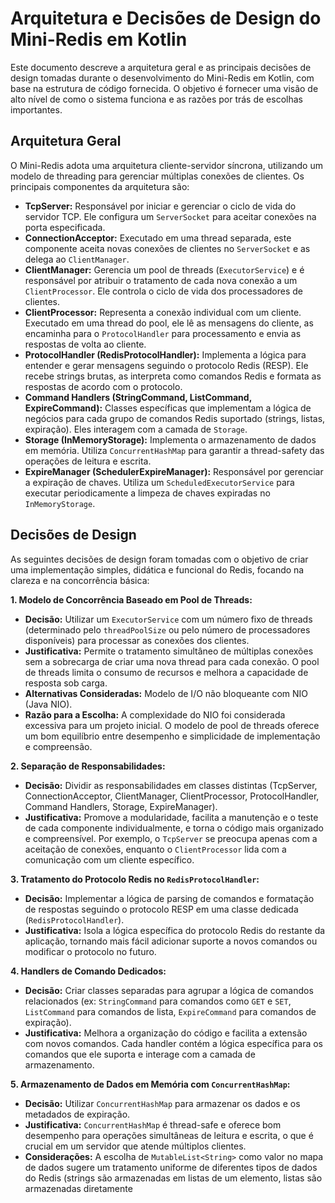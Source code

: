 # Arquitetura e Decisões de Design do Mini-Redis em Kotlin

Este documento descreve a arquitetura geral e as principais decisões de design tomadas durante o desenvolvimento do Mini-Redis em Kotlin, com base na estrutura de código fornecida. O objetivo é fornecer uma visão de alto nível de como o sistema funciona e as razões por trás de escolhas importantes.

## Arquitetura Geral

O Mini-Redis adota uma arquitetura cliente-servidor síncrona, utilizando um modelo de threading para gerenciar múltiplas conexões de clientes. Os principais componentes da arquitetura são:

* **TcpServer:** Responsável por iniciar e gerenciar o ciclo de vida do servidor TCP. Ele configura um `ServerSocket` para aceitar conexões na porta especificada.
* **ConnectionAcceptor:** Executado em uma thread separada, este componente aceita novas conexões de clientes no `ServerSocket` e as delega ao `ClientManager`.
* **ClientManager:** Gerencia um pool de threads (`ExecutorService`) e é responsável por atribuir o tratamento de cada nova conexão a um `ClientProcessor`. Ele controla o ciclo de vida dos processadores de clientes.
* **ClientProcessor:** Representa a conexão individual com um cliente. Executado em uma thread do pool, ele lê as mensagens do cliente, as encaminha para o `ProtocolHandler` para processamento e envia as respostas de volta ao cliente.
* **ProtocolHandler (RedisProtocolHandler):** Implementa a lógica para entender e gerar mensagens seguindo o protocolo Redis (RESP). Ele recebe strings brutas, as interpreta como comandos Redis e formata as respostas de acordo com o protocolo.
* **Command Handlers (StringCommand, ListCommand, ExpireCommand):** Classes específicas que implementam a lógica de negócios para cada grupo de comandos Redis suportado (strings, listas, expiração). Eles interagem com a camada de `Storage`.
* **Storage (InMemoryStorage):** Implementa o armazenamento de dados em memória. Utiliza `ConcurrentHashMap` para garantir a thread-safety das operações de leitura e escrita.
* **ExpireManager (SchedulerExpireManager):** Responsável por gerenciar a expiração de chaves. Utiliza um `ScheduledExecutorService` para executar periodicamente a limpeza de chaves expiradas no `InMemoryStorage`.

## Decisões de Design

As seguintes decisões de design foram tomadas com o objetivo de criar uma implementação simples, didática e funcional do Redis, focando na clareza e na concorrência básica:

**1. Modelo de Concorrência Baseado em Pool de Threads:**

* **Decisão:** Utilizar um `ExecutorService` com um número fixo de threads (determinado pelo `threadPoolSize` ou pelo número de processadores disponíveis) para processar as conexões dos clientes.
* **Justificativa:** Permite o tratamento simultâneo de múltiplas conexões sem a sobrecarga de criar uma nova thread para cada conexão. O pool de threads limita o consumo de recursos e melhora a capacidade de resposta sob carga.
* **Alternativas Consideradas:** Modelo de I/O não bloqueante com NIO (Java NIO).
* **Razão para a Escolha:** A complexidade do NIO foi considerada excessiva para um projeto inicial. O modelo de pool de threads oferece um bom equilíbrio entre desempenho e simplicidade de implementação e compreensão.

**2. Separação de Responsabilidades:**

* **Decisão:** Dividir as responsabilidades em classes distintas (TcpServer, ConnectionAcceptor, ClientManager, ClientProcessor, ProtocolHandler, Command Handlers, Storage, ExpireManager).
* **Justificativa:** Promove a modularidade, facilita a manutenção e o teste de cada componente individualmente, e torna o código mais organizado e compreensível. Por exemplo, o `TcpServer` se preocupa apenas com a aceitação de conexões, enquanto o `ClientProcessor` lida com a comunicação com um cliente específico.

**3. Tratamento do Protocolo Redis no `RedisProtocolHandler`:**

* **Decisão:** Implementar a lógica de parsing de comandos e formatação de respostas seguindo o protocolo RESP em uma classe dedicada (`RedisProtocolHandler`).
* **Justificativa:** Isola a lógica específica do protocolo Redis do restante da aplicação, tornando mais fácil adicionar suporte a novos comandos ou modificar o protocolo no futuro.

**4. Handlers de Comando Dedicados:**

* **Decisão:** Criar classes separadas para agrupar a lógica de comandos relacionados (ex: `StringCommand` para comandos como `GET` e `SET`, `ListCommand` para comandos de lista, `ExpireCommand` para comandos de expiração).
* **Justificativa:** Melhora a organização do código e facilita a extensão com novos comandos. Cada handler contém a lógica específica para os comandos que ele suporta e interage com a camada de armazenamento.

**5. Armazenamento de Dados em Memória com `ConcurrentHashMap`:**

* **Decisão:** Utilizar `ConcurrentHashMap` para armazenar os dados e os metadados de expiração.
* **Justificativa:** `ConcurrentHashMap` é thread-safe e oferece bom desempenho para operações simultâneas de leitura e escrita, o que é crucial em um servidor que atende múltiplos clientes.
* **Considerações:** A escolha de `MutableList<String>` como valor no mapa de dados sugere um tratamento uniforme de diferentes tipos de dados do Redis (strings são armazenadas em listas de um elemento, listas são armazenadas diretamente